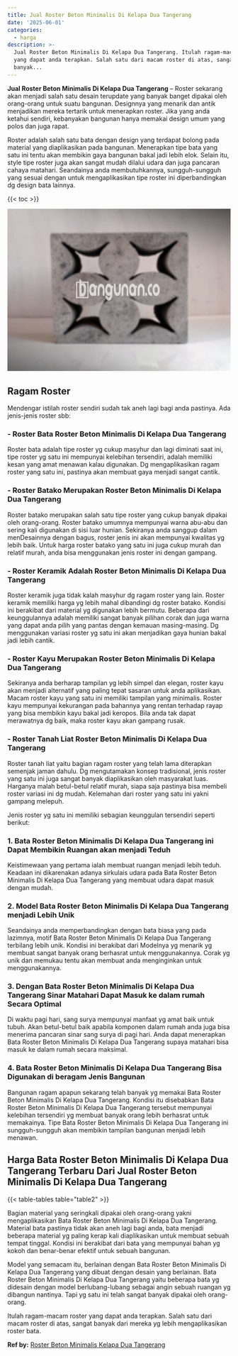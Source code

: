 ```yaml
---
title: Jual Roster Beton Minimalis Di Kelapa Dua Tangerang
date: '2025-06-01'
categories:
  - harga
description: >-
  Jual Roster Beton Minimalis Di Kelapa Dua Tangerang. Itulah ragam-macam roster
  yang dapat anda terapkan. Salah satu dari macam roster di atas, sangat
  banyak...
---
```


**Jual Roster Beton Minimalis Di Kelapa Dua Tangerang** – Roster sekarang akan menjadi salah satu desain terupdate yang banyak banget dipakai oleh orang-orang untuk suatu bangunan. Designnya yang menarik dan antik menjadikan mereka tertarik untuk menerapkan roster. Jika yang anda ketahui sendiri, kebanyakan bangunan hanya memakai design umum yang polos dan juga rapat.

Roster adalah salah satu bata dengan design yang terdapat bolong pada material yang diaplikasikan pada bangunan. Menerapkan tipe bata yang satu ini tentu akan membikin gaya bangunan bakal jadi lebih elok. Selain itu, style tipe roster juga akan sangat mudah dilalui udara dan juga pancaran cahaya matahari. Seandainya anda membutuhkannya, sungguh-sungguh yang sesuai dengan untuk mengaplikasikan tipe roster ini diperbandingkan dg design bata lainnya.

{{< toc >}}

![Jual Roster Beton Minimalis Di Kelapa Dua Tangerang](/images/bata-roster-minimalis-22.png)

## Ragam Roster

Mendengar istilah roster sendiri sudah tak aneh lagi bagi anda pastinya. Ada jenis-jenis roster sbb:

### \- Roster Bata Roster Beton Minimalis Di Kelapa Dua Tangerang

Roster bata adalah tipe roster yg cukup masyhur dan lagi diminati saat ini, tipe roster yg satu ini mempunyai kelebihan tersendiri, adalah memiliki kesan yang amat menawan kalau digunakan. Dg mengaplikasikan ragam roster yang satu ini, pastinya akan membuat gaya menjadi sangat cantik.

### \- Roster Batako Merupakan Roster Beton Minimalis Di Kelapa Dua Tangerang

Roster batako merupakan salah satu tipe roster yang cukup banyak dipakai oleh orang-orang. Roster batako umumnya mempunyai warna abu-abu dan sering kali digunakan di sisi luar hunian. Sekiranya anda sanggup dalam menDesainnya dengan bagus, roster jenis ini akan mempunyai kwalitas yg lebih baik. Untuk harga roster batako yang satu ini juga cukup murah dan relatif murah, anda bisa menggunakan jenis roster ini dengan gampang.

### \- Roster Keramik Adalah Roster Beton Minimalis Di Kelapa Dua Tangerang

Roster keramik juga tidak kalah masyhur dg ragam roster yang lain. Roster keramik memiliki harga yg lebih mahal dibandingi dg roster batako. Kondisi ini berakibat dari material yg digunakan lebih bermutu. Beberapa dari keunggulannya adalah memiliki sangat banyak pilihan corak dan juga warna yang dapat anda pilih yang pantas dengan kemauan masing-masing. Dg menggunakan variasi roster yg satu ini akan menjadikan gaya hunian bakal jadi lebih cantik.

### \- Roster Kayu Merupakan Roster Beton Minimalis Di Kelapa Dua Tangerang

Sekiranya anda berharap tampilan yg lebih simpel dan elegan, roster kayu akan menjadi alternatif yang paling tepat sasaran untuk anda aplikasikan. Macam roster kayu yang satu ini memiliki tampilan yang minimalis. Roster kayu mempunyai kekurangan pada bahannya yang rentan terhadap rayap yang bisa membikin kayu bakal jadi keropos. Bila anda tak dapat merawatnya dg baik, maka roster kayu akan gampang rusak.

### \- Roster Tanah Liat Roster Beton Minimalis Di Kelapa Dua Tangerang

Roster tanah liat yaitu bagian ragam roster yang telah lama diterapkan semenjak jaman dahulu. Dg mengutamakan konsep tradisional, jenis roster yang satu ini juga sangat banyak diaplikasikan oleh masyarakat luas. Harganya malah betul-betul relatif murah, siapa saja pastinya bisa membeli roster variasi ini dg mudah. Kelemahan dari roster yang satu ini yakni gampang melepuh.

Jenis roster yg satu ini memiliki sebagian keunggulan tersendiri seperti berikut:

### 1\. Bata Roster Beton Minimalis Di Kelapa Dua Tangerang ini Dapat Membikin Ruangan akan menjadi Teduh

Keistimewaan yang pertama ialah membuat ruangan menjadi lebih teduh. Keadaan ini dikarenakan adanya sirkulais udara pada Bata Roster Beton Minimalis Di Kelapa Dua Tangerang yang membuat udara dapat masuk dengan mudah.

### 2\. Model Bata Roster Beton Minimalis Di Kelapa Dua Tangerang menjadi Lebih Unik

Seandainya anda memperbandingkan dengan bata biasa yang pada lazimnya, motif Bata Roster Beton Minimalis Di Kelapa Dua Tangerang terbilang lebih unik. Kondisi ini berakibat dari Modelnya yg menarik yg membuat sangat banyak orang berhasrat untuk menggunakannya. Corak yg unik dan memukau tentu akan membuat anda menginginkan untuk menggunakannya.

### 3\. Dengan Bata Roster Beton Minimalis Di Kelapa Dua Tangerang Sinar Matahari Dapat Masuk ke dalam rumah Secara Optimal

Di waktu pagi hari, sang surya mempunyai manfaat yg amat baik untuk tubuh. Akan betul-betul baik apabila komponen dalam rumah anda juga bisa menerima pancaran sinar sang surya di pagi hari. Anda dapat menerapkan Bata Roster Beton Minimalis Di Kelapa Dua Tangerang supaya matahari bisa masuk ke dalam rumah secara maksimal.

### 4\. Bata Roster Beton Minimalis Di Kelapa Dua Tangerang Bisa Digunakan di beragam Jenis Bangunan

Bangunan ragam apapun sekarang telah banyak yg memakai Bata Roster Beton Minimalis Di Kelapa Dua Tangerang. Kondisi itu disebabkan Bata Roster Beton Minimalis Di Kelapa Dua Tangerang tersebut mempunyai kelebihan tersendiri yg membuat banyak orang lebih berhasrat untuk memakainya. Tipe Bata Roster Beton Minimalis Di Kelapa Dua Tangerang ini sungguh-sungguh akan membikin tampilan bangunan menjadi lebih menawan.

## Harga Bata Roster Beton Minimalis Di Kelapa Dua Tangerang Terbaru Dari Jual Roster Beton Minimalis Di Kelapa Dua Tangerang

{{< table-tables table="table2" >}}

Bagian material yang seringkali dipakai oleh orang-orang yakni mengaplikasikan Bata Roster Beton Minimalis Di Kelapa Dua Tangerang. Material bata pastinya tidak akan aneh lagi bagi anda, bata menjadi beberapa material yg paling kerap kali diaplikasikan untuk membuat sebuah tempat tinggal. Kondisi ini berakibat dari bata yang mempunyai bahan yg kokoh dan benar-benar efektif untuk sebuah bangunan.

Model yang semacam itu, berlainan dengan Bata Roster Beton Minimalis Di Kelapa Dua Tangerang yang dibuat dengan desain yang berlainan. Bata Roster Beton Minimalis Di Kelapa Dua Tangerang yaitu beberapa bata yg didesain dengan model berlubang-lubang sebagai angin sebuah ruangan yg dibangun nantinya. Tapi yg satu ini telah sangat banyak dipakai oleh orang-orang.

Itulah ragam-macam roster yang dapat anda terapkan. Salah satu dari macam roster di atas, sangat banyak dari mereka yg lebih mengaplikasikan roster bata.

**Ref by:** [Roster Beton Minimalis Kelapa Dua Tangerang](https://id.wikipedia.org/wiki/Roster)
